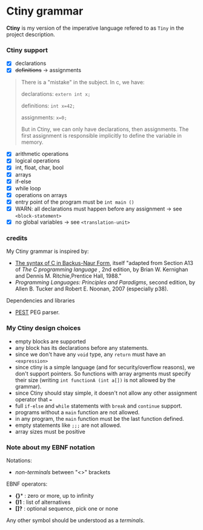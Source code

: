 # Ctiny grammar

**Ctiny** is my version of the imperative language refered to as `Tiny` in the project description.

### Ctiny support

* [X] declarations
* [X] ~~definitions~~ -> assignments

> There is a "mistake" in the subject. In c, we have:
>
> declarations: `extern int x;`
>
> definitions: `int x=42;`
>
> assignments: `x=0;`
>
> But in Ctiny, we can only have declarations, then assignments. The first assignment is responsible implicitly to define the variable in memory.

* [X] arithmetic operations
* [X] logical operations
* [X] int, float, char, bool
* [X] arrays
* [X] if-else
* [X] while loop
* [X] operations on arrays
* [X] entry point of the program must be `int main ()`
* [X] WARN: all declarations must happen before any assignment -> see `<block-statement>`
* [X] no global variables -> see `<translation-unit>`

### credits

My Ctiny grammar is inspired by:

* [The syntax of C in Backus-Naur Form](https://cs.wmich.edu/~gupta/teaching/cs4850/sumII06/The%20syntax%20of%20C%20in%20Backus-Naur%20form.htm), itself "adapted from Section A13 of  *The C programming language* , 2nd edition, by Brian W. Kernighan and Dennis M. Ritchie,Prentice Hall, 1988."
* *Programming Languages: Principles and Paradigms*, second edition, by Allen B. Tucker and Robert E. Noonan, 2007 (especially p38).

Dependencies and libraries

* [PEST](https://pest.rs/) PEG parser.

### My Ctiny design choices

* empty blocks are supported
* any block has its declarations before any statements.
* since we don't have any `void` type, any `return` must have an `<expression>`
* since ctiny is a simple language (and for security/overflow reasons), we don't support pointers. So functions with array argments must specify their size (writing `int functionA (int a[])` is not allowed by the grammar).
* since Ctiny should stay simple, it doesn't not allow any other assignment operator that `=`
* full `if-else` and `while` statements with `break` and `continue` support.
* programs without a `main` function are not allowed.
* in any program, the `main` function must be the last function defined.
* empty statements like `;;;` are not allowed.
* array sizes must be positive

### Note about my EBNF notation

Notations:

* *non-terminals* between "<>" brackets

EBNF operators:

+ **{}*** : zero or more, up to infinity
+ **()1** : list of alternatives
+ **[]?** : optional sequence, pick one or none

Any other symbol should be understood as a *terminals*.
